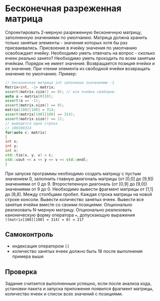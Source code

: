 # Бесконечная разреженная матрица
Спроектировать 2-мерную разреженную бесконечную матрицу, заполненную значениями по
умолчанию. Матрица должна хранить только занятые элементы - значения которых хотя бы раз
присваивались. Присвоение в ячейку значения по умолчанию освобождает ячейку.
Необходимо уметь отвечать на вопрос - сколько ячеек реально занято?
Необходимо уметь проходить по всем занятым ячейкам. Порядок не имеет значения. Возвращается
позиция ячейки и ее значение.
При чтении элемента из свободной ячейки возвращать значение по умолчанию.
Пример:
```cpp
// бесконечная матрица int заполнена значениями -1
Matrix<int, -1> matrix;
assert(matrix.size() == 0); // все ячейки свободны
auto a = matrix[0][0];
assert(a == -1);
assert(matrix.size() == 0);
matrix[100][100] = 314;
assert(matrix[100][100] == 314);
assert(matrix.size() == 1);
// выведется одна строка
// 100100314
for(auto c: matrix)
{
int x;
int y;
int v;
std::tie(x, y, v) = c;
std::cout << x << y << v << std::endl;
}
```
При запуске программы необходимо создать матрицу с пустым значением 0, заполнить главную
диагональ матрицы (от [0,0] до [9,9]) значениями от 0 до 9.
Второстепенную диагональ (от [0,9] до [9,0]) значениями от 9 до 0.
Необходимо вывести фрагмент матрицы от [1,1] до [8,8]. Между столбцами пробел. Каждая строка
матрицы на новой строке консоли.
Вывести количество занятых ячеек.
Вывести все занятые ячейки вместе со своими позициями.
Опционально реализовать N-мерную матрицу.
Опционально реализовать каноническую форму оператора `=`, допускающую выражения
`((matrix[100][100] = 314) = 0) = 217`
## Самоконтроль
- индексация оператором `[]`
- количество занятых ячеек должно быть 18 после выполнения примера выше
## Проверка
Задание считается выполненным успешно, если после анализа кода, установки пакета и запуска
приложения появился фрагмент матрицы, количество ячеек и список всех значений с позициями.